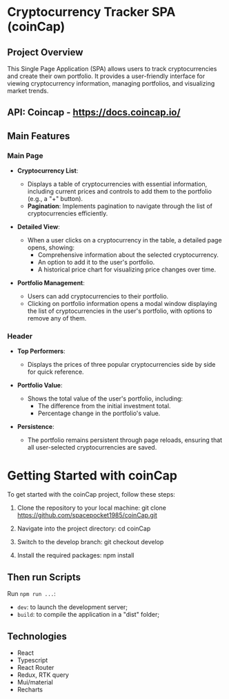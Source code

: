 # Cryptocurrency Tracker SPA (coinCap)

## Project Overview

This Single Page Application (SPA) allows users to track cryptocurrencies and create their own portfolio. It provides a user-friendly interface for viewing cryptocurrency information, managing portfolios, and visualizing market trends.

## API: Coincap - https://docs.coincap.io/

## Main Features

### Main Page

- **Cryptocurrency List**:

  - Displays a table of cryptocurrencies with essential information, including current prices and controls to add them to the portfolio (e.g., a "+" button).
  - **Pagination**: Implements pagination to navigate through the list of cryptocurrencies efficiently.

- **Detailed View**:

  - When a user clicks on a cryptocurrency in the table, a detailed page opens, showing:
    - Comprehensive information about the selected cryptocurrency.
    - An option to add it to the user's portfolio.
    - A historical price chart for visualizing price changes over time.

- **Portfolio Management**:
  - Users can add cryptocurrencies to their portfolio.
  - Clicking on portfolio information opens a modal window displaying the list of cryptocurrencies in the user's portfolio, with options to remove any of them.

### Header

- **Top Performers**:

  - Displays the prices of three popular cryptocurrencies side by side for quick reference.

- **Portfolio Value**:

  - Shows the total value of the user's portfolio, including:
    - The difference from the initial investment total.
    - Percentage change in the portfolio's value.

- **Persistence**:
  - The portfolio remains persistent through page reloads, ensuring that all user-selected cryptocurrencies are saved.

# Getting Started with coinCap

To get started with the coinCap project, follow these steps:

1. Clone the repository to your local machine:
   git clone https://github.com/spacepocket1985/coinCap.git

2. Navigate into the project directory:
   cd coinCap

3. Switch to the develop branch:
   git checkout develop

4. Install the required packages:
   npm install

## Then run Scripts

Run `npm run ...`:

- `dev`: to launch the development server;
- `build`: to compile the application in a "dist" folder;

## Technologies

- React
- Typescript
- React Router
- Redux, RTK query
- Mui/material
- Recharts
